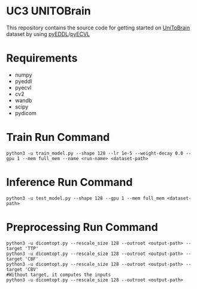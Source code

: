 # UC3 UNITOBrain 

This repository contains the source code for getting started on [UniToBrain](https://ieee-dataport.org/open-access/unitobrain) dataset by using [pyEDDL](https://github.com/deephealthproject/pyeddl)/[pyECVL](https://github.com/deephealthproject/pyecvl)

# Requirements
* numpy
* pyeddl
* pyecvl
* cv2
* wandb
* scipy
* pydicom

# Train Run Command
```
python3 -u train_model.py --shape 128 --lr 1e-5 --weight-decay 0.0 --gpu 1 --mem full_mem --name <run-name> <dataset-path>
``` 

# Inference Run Command
```
python3 -u test_model.py --shape 128 --gpu 1 --mem full_mem <dataset-path>
``` 

# Preprocessing Run Command
```
python3 -u dicomtopt.py --rescale_size 128 --outroot <output-path> --target 'TTP'
python3 -u dicomtopt.py --rescale_size 128 --outroot <output-path> --target 'CBF'
python3 -u dicomtopt.py --rescale_size 128 --outroot <output-path> --target 'CBV'
#Without target, it computes the inputs
python3 -u dicomtopt.py --rescale_size 128 --outroot <output-path>
``` 
